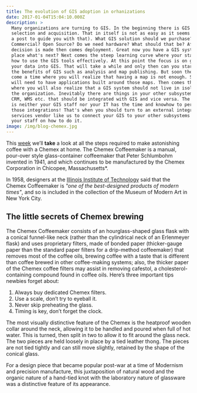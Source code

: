 ```yaml
---
title: The evolution of GIS adoption in orhanizations
date: 2017-01-04T15:04:10.000Z
description: >
  Many organizations are turning to GIS. In the beginning there is GIS software
  selection and acquisition. That in itself is not as easy as it seems (we have
  a post to guide you with that). What GIS solution should we purchase?
  Commercial? Open Source? Do we need hardware? What should that be? After this
  decision is made then comes deployment. Great now you have a GIS system in
  place what's next? Next comes the steep learning curve where your staff learns
  how to use the GIS tools effectively. At this point the focus is on getting
  your data into GIS. That will take a while and only then can you start getting
  the benefits of GIS such as analysis and map publishing. But soon there will
  come a time where you will realize that having a map is not enough. Soon you
  will need to have applications built around those maps. Then comes the phase
  where you will also realize that a GIS system should not live in isolation in
  the organization. Inevitably there are things in your other subsystems such as
  CRM, WMS etc. that should be integrated with GIS and vice versa. The trouble
  is neither your GIS staff nor your IT has the time and knowhow to perform
  those integrations! That's when you should turn to an external integration
  services vendor like us to connect your GIS to your other subsystems and train
  your staff on how to do it. 
image: /img/blog-chemex.jpg
---
```


This [week](/wdwdw) we’ll **take** a look at all the steps required to make astonishing coffee with a Chemex at home. The Chemex Coffeemaker is a manual, pour-over style glass-container coffeemaker that Peter Schlumbohm invented in 1941, and which continues to be manufactured by the Chemex Corporation in Chicopee, Massachusetts\*.

In 1958, designers at the [Illinois Institute of Technology](https://www.spacefarm.digital) said that the Chemex Coffeemaker is *"one of the best-designed products of modern times"*, and so is included in the collection of the Museum of Modern Art in New York City.

## The little secrets of Chemex brewing

The Chemex Coffeemaker consists of an hourglass-shaped glass flask with a conical funnel-like neck (rather than the cylindrical neck of an Erlenmeyer flask) and uses proprietary filters, made of bonded paper (thicker-gauge paper than the standard paper filters for a drip-method coffeemaker) that removes most of the coffee oils, brewing coffee with a taste that is different than coffee brewed in other coffee-making systems; also, the thicker paper of the Chemex coffee filters may assist in removing cafestol, a cholesterol-containing compound found in coffee oils. Here’s three important tips newbies forget about:

1. Always buy dedicated Chemex filters.
2. Use a scale, don’t try to eyeball it.
3. Never skip preheating the glass.
4. Timing is key, don’t forget the clock.

The most visually distinctive feature of the Chemex is the heatproof wooden collar around the neck, allowing it to be handled and poured when full of hot water. This is turned, then split in two to allow it to fit around the glass neck. The two pieces are held loosely in place by a tied leather thong. The pieces are not tied tightly and can still move slightly, retained by the shape of the conical glass.

For a design piece that became popular post-war at a time of Modernism and precision manufacture, this juxtaposition of natural wood and the organic nature of a hand-tied knot with the laboratory nature of glassware was a distinctive feature of its appearance.

